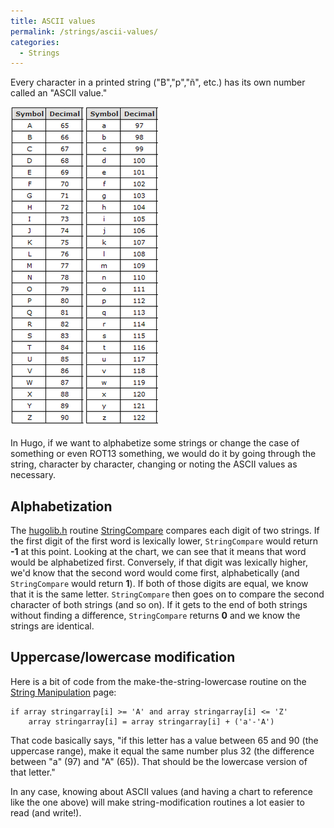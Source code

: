 ```yaml
---
title: ASCII values
permalink: /strings/ascii-values/
categories: 
  - Strings
---
```


Every character in a printed string ("B","p","ñ", etc.) has its own
number called an "ASCII value."

![ASCII table](/assets/images/Asciitable.png)

In Hugo, if we want to alphabetize some strings or change the case of
something or even ROT13 something, we would do it by going through the
string, character by character, changing or noting the ASCII values as
necessary.

## Alphabetization

The [hugolib.h](/library/hugolib.h/) routine
[StringCompare](/strings/stringcompare/) compares each digit of two
strings. If the first digit of the first word is lexically lower,
`StringCompare` would return **-1** at this point. Looking at the chart,
we can see that it means that word would be alphabetized first.
Conversely, if that digit was lexically higher, we'd know that the
second word would come first, alphabetically (and `StringCompare` would
return **1**). If both of those digits are equal, we know that it is the
same letter. `StringCompare` then goes on to compare the second
character of both strings (and so on). If it gets to the end of both
strings without finding a difference, `StringCompare` returns **0** and
we know the strings are identical.

## Uppercase/lowercase modification

Here is a bit of code from the make-the-string-lowercase routine on the
[String Manipulation](/strings/string-manipulation/) page:

    if array stringarray[i] >= 'A' and array stringarray[i] <= 'Z'
        array stringarray[i] = array stringarray[i] + ('a'-'A')

That code basically says, "if this letter has a value between 65 and 90
(the uppercase range), make it equal the same number plus 32 (the
difference between "a" (97) and "A" (65)). That should be the lowercase
version of that letter."

In any case, knowing about ASCII values (and having a chart to reference
like the one above) will make string-modification routines a lot easier
to read (and write!).
